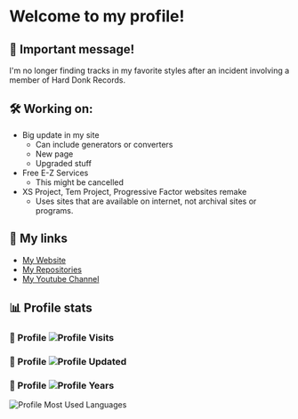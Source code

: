 # Welcome to my profile!

## 🚨 Important message!  
I'm no longer finding tracks in my favorite styles after an incident involving a member of Hard Donk Records.

## 🛠️ Working on:
- Big update in my site
  * Can include generators or converters
  * New page
  * Upgraded stuff
- Free E-Z Services
  * This might be cancelled
- XS Project, Tem Project, Progressive Factor websites remake
  * Uses sites that are available on internet, not archival sites or programs.

## 🔗 My links
- [My Website](https://soundbeat3d1.github.io)
- [My Repositories](https://github.com/soundbeat3d1?tab=repositories)  
- [My Youtube Channel](https://youtube.com/@soundbeat3d1)

## 📊 Profile stats
### 🔢 Profile ![Profile Visits](https://badges.pufler.dev/visits/soundbeat3d1/soundbeat3d1)  
### 🔄 Profile ![Profile Updated](https://badges.pufler.dev/updated/soundbeat3d1/soundbeat3d1)  
### 🎉 Profile ![Profile Years](https://badges.pufler.dev/years/soundbeat3d1)
![Profile Most Used Languages](https://github-readme-stats.vercel.app/api/top-langs/?username=soundbeat3d1&theme=dark&layout=donut)

